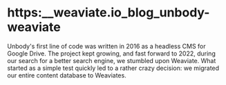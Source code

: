 # https:\_\_weaviate.io_blog_unbody-weaviate

Unbody's first line of code was written in 2016 as a headless CMS for Google Drive. The project kept growing, and fast forward to 2022, during our search for a better search engine, we stumbled upon Weaviate. What started as a simple test quickly led to a rather crazy decision: we migrated our entire content database to Weaviates.
